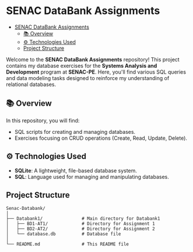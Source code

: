 # SENAC DataBank Assignments

<!--toc:start-->

- [SENAC DataBank Assignments](#senac-databank-assignments)
  - [📚 Overview](#-overview)
  - [⚙️ Technologies Used](#️-technologies-used)
  - [Project Structure](#project-structure)
  <!--toc:end-->

Welcome to the **SENAC DataBank Assignments** repository! This project contains my
database exercises for the **Systems Analysis and Development** program at
**SENAC-PE**. Here, you'll find various SQL queries and data modeling tasks designed
to reinforce my understanding of relational databases.

## 📚 Overview

In this repository, you will find:

- SQL scripts for creating and managing databases.
- Exercises focusing on CRUD operations (Create, Read, Update, Delete).

## ⚙️ Technologies Used

- **SQLite**: A lightweight, file-based database system.
- **SQL**: Language used for managing and manipulating databases.

## Project Structure

```plaintext
Senac-Databank/
│
├── Databank1/               # Main directory for Databank1
│   ├── BD1-AT1/             # Directory for Assignment 1
│   ├── BD2-AT2/             # Directory for Assignment 2
│   └── database.db          # Database file
│
└── README.md                # This README file
```
